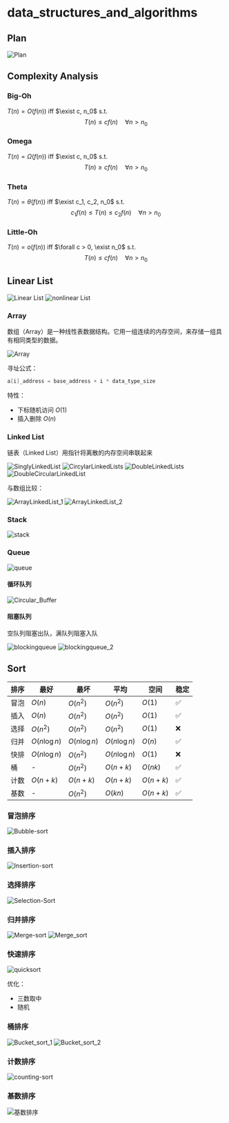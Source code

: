 # data_structures_and_algorithms

## Plan

![Plan](Plan.jpg)

## Complexity Analysis

### Big-Oh

$T(n) = O(f(n))$ iff $\exist c, n_0$ s.t.
$$T(n) \leq c f(n) \quad \forall n > n_0$$

### Omega

$T(n) = \Omega(f(n))$ iff $\exist c, n_0$ s.t.
$$T(n) \geq c f(n) \quad \forall n > n_0$$

### Theta

$T(n) = \theta(f(n))$ iff $\exist c_1, c_2, n_0$ s.t.
$$c_1 f(n) \leq T(n) \leq c_2 f(n) \quad \forall n > n_0$$

### Little-Oh

$T(n) = o(f(n))$ iff $\forall c > 0, \exist n_0$ s.t.
$$T(n) \leq c f(n) \quad \forall n > n_0$$

## Linear List

![Linear List](LinearList/LinearList.jpg)
![nonlinear List](LinearList/nonLinearList.jpg)

### Array

数组（Array）是一种线性表数据结构。它用一组连续的内存空间，来存储一组具有相同类型的数据。

![Array](LinearList/Array.jpg)

寻址公式：

```cpp
a[i]_address = base_address + i * data_type_size
```

特性：

- 下标随机访问 $O(1)$
- 插入删除 $O(n)$

### Linked List

链表（Linked List）用指针将离散的内存空间串联起来

![SinglyLinkedList](LinearList/SinglyLinkedList.jpg)
![CircylarLinkedLists](LinearList/CircylarLinkedLists.jpg)
![DoubleLinkedLists](LinearList/DoubleLinkedLists.jpg)
![DoubleCircularLinkedList](LinearList/DoubleCircularLinkedList.jpg)

与数组比较：

![ArrayLinkedList_1](LinearList/ArrayLinkedList_1.jpg)
![ArrayLinkedList_2](LinearList/ArrayLinkedList_2.jpg)

### Stack

![stack](LinearList/Stack.jpg)

### Queue

![queue](LinearList/queue.jpg)

#### 循环队列

![Circular_Buffer](LinearList/Circular_Buffer_Animation.gif)

#### 阻塞队列

空队列阻塞出队，满队列阻塞入队

![blockingqueue](LinearList/blockingqueue.jpg)
![blockingqueue_2](LinearList/blockingqueue_2.jpg)

## Sort

| 排序 | 最好          | 最坏          | 平均          | 空间     | 稳定 |
| ---- | ------------- | ------------- | ------------- | -------- | ---- |
| 冒泡 | $O(n)$        | $O(n^2)$      | $O(n^2)$      | $O(1)$   | ✅    |
| 插入 | $O(n)$        | $O(n^2)$      | $O(n^2)$      | $O(1)$   | ✅    |
| 选择 | $O(n^2)$      | $O(n^2)$      | $O(n^2)$      | $O(1)$   | ❌    |
| 归并 | $O(n\log{n})$ | $O(n\log{n})$ | $O(n\log{n})$ | $O(n)$   | ✅    |
| 快排 | $O(n\log{n})$ | $O(n^2)$      | $O(n\log{n})$ | $O(1)$   | ❌    |
| 桶   | -             | $O(n^2)$      | $O(n + k)$    | $O(nk)$  | ✅    |
| 计数 | $O(n+k)$      | $O(n+k)$      | $O(n+k)$      | $O(n+k)$ | ✅    |
| 基数 | -             | $O(n^2)$      | $O(kn)$       | $O(n+k)$ | ✅    |

### 冒泡排序

![Bubble-sort](Sort/Bubble-sort-example-300px.gif)

### 插入排序

![Insertion-sort](Sort/Insertion-sort-example-300px.gif)

### 选择排序

![Selection-Sort](Sort/Selection-Sort-Animation.gif)

### 归并排序

![Merge-sort](Sort/Merge-sort-example-300px.gif)
![Merge_sort](Sort/600px-Merge_sort_algorithm_diagram.svg.png)

### 快速排序

![quicksort](Sort/Sorting_quicksort_anim.gif)

优化：

- 三数取中
- 随机

### 桶排序

![Bucket_sort_1](Sort/Bucket_sort_1.svg.png)
![Bucket_sort_2](Sort/Bucket_sort_2.svg.png)

### 计数排序

![counting-sort](Sort/counting-sort.jpg)

### 基数排序

![基数排序](Sort/440px-基数排序.gif)
